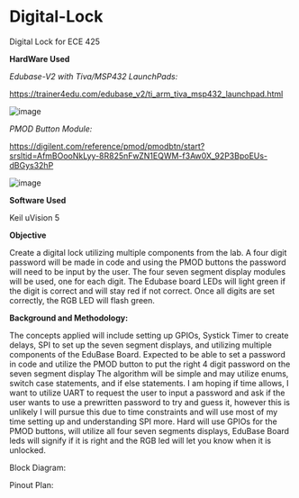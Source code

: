 # Digital-Lock
Digital Lock for ECE 425

**HardWare Used**

_Edubase-V2 with Tiva/MSP432 LaunchPads:_

https://trainer4edu.com/edubase_v2/ti_arm_tiva_msp432_launchpad.html

![image](https://github.com/user-attachments/assets/e6c82c41-402c-4e73-bac4-122b4e9607f2)


_PMOD Button Module:_

https://digilent.com/reference/pmod/pmodbtn/start?srsltid=AfmBOooNkLyy-8R825nFwZN1EQWM-f3Aw0X_92P3BpoEUs-dBGys32hP

![image](https://github.com/user-attachments/assets/2b6f111d-b0ba-41cf-927a-4ca2cc70396a)

**Software Used**

Keil uVision 5

**Objective**

Create a digital lock utilizing multiple components from the lab. A four digit password will be made in code and using the PMOD buttons the password will need to be input by the user. The four seven segment display modules will be used, one for each digit. The Edubase board LEDs will light green if the digit is correct and will stay red if not correct. Once all digits are set correctly, the RGB LED will flash green.  


**Background and Methodology:**

The concepts applied will include setting up GPIOs, Systick Timer to create delays, SPI to set up the seven segment displays, and utilizing multiple components of the EduBase Board. Expected to be able to set a password in code and utilize the PMOD button to put the right 4 digit password on the seven segment display
The algorithm will be simple and may utilize enums, switch case statements, and if else statements. I am hoping if time allows, I want to utilize UART to request the user to input a password and ask if the user wants to use a prewritten password to try and guess it, however this is unlikely I will pursue this due to time constraints and will use most of my time setting up and understanding SPI more. 
Hard will use GPIOs for the PMOD buttons, will utilize all four seven segments displays, EduBase Board leds will signify if it is right and the RGB led will let you know when it is unlocked.

Block Diagram:

Pinout Plan:







